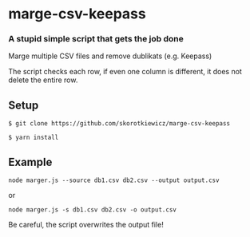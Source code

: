 # marge-csv-keepass

### A stupid simple script that gets the job done

Marge multiple CSV files and remove dublikats (e.g. Keepass)

The script checks each row, if even one column is different, it does not delete the entire row.

## Setup

```
$ git clone https://github.com/skorotkiewicz/marge-csv-keepass

$ yarn install
```

## Example

```
node marger.js --source db1.csv db2.csv --output output.csv
```

or

```
node marger.js -s db1.csv db2.csv -o output.csv
```

Be careful, the script overwrites the output file!
